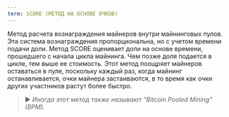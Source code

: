 ```yaml
---
term: SCORE (МЕТОД НА ОСНОВЕ ОЧКОВ)
---
```


Метод расчета вознаграждения майнеров внутри майнинговых пулов. Эта система вознаграждения пропорциональна, но с учетом времени подачи доли. Метод SCORE оценивает доли на основе времени, прошедшего с начала цикла майнинга. Чем позже доля подается в цикле, тем выше ее стоимость. Этот метод поощряет майнеров оставаться в пуле, поскольку каждый раз, когда майнинг останавливается, очки майнера застаиваются, в то время как очки других участников растут более быстро.

> ► *Иногда этот метод также называют "Bitcoin Pooled Mining" (BPM).*
